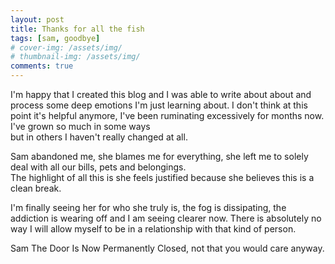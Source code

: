 ```yaml
---
layout: post
title: Thanks for all the fish
tags: [sam, goodbye]
# cover-img: /assets/img/
# thumbnail-img: /assets/img/
comments: true
---
```

I'm happy that I created this blog and I was able to write about about and process some deep emotions I'm just learning about.
I don't think at this point it's helpful anymore, I've been ruminating excessively for months now. I've grown so much in some ways  
but in others I haven't really changed at all.  

Sam abandoned me, she blames me for everything, she left me to solely deal with all our bills, pets and belongings.  
The highlight of all this is she feels justified because she believes this is a clean break.  

I'm finally seeing her for who she truly is, the fog is dissipating, the addiction is wearing off and I am seeing clearer now.
There is absolutely no way I will allow myself to be in a relationship with that kind of person.

Sam The Door Is Now Permanently Closed, not that you would care anyway.
